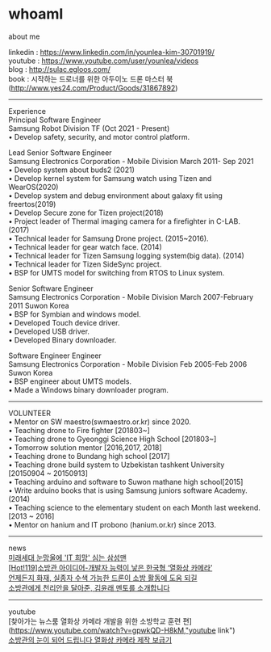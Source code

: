 # whoamI
about me

linkedin : https://www.linkedin.com/in/younlea-kim-30701919/   
youtube : https://www.youtube.com/user/younlea/videos   
blog : http://sulac.egloos.com/     
book : 시작하는 드로너를 위한 아두이노 드론 마스터 북 (http://www.yes24.com/Product/Goods/31867892)   
<hr/>

Experience   
Principal Software Engineer   
Samsung Robot Division TF (Oct 2021 - Present)    
• Develop safety, security, and motor control platform.   

Lead Senior Software Engineer   
Samsung Electronics Corporation - Mobile Division March 2011- Sep 2021   
• Develop system about buds2 (2021)   
• Develop kernel system for Samsung watch using Tizen and WearOS(2020)   
• Develop system and debug environment about galaxy fit using freertos(2019)   
• Develop Secure zone for Tizen project(2018)   
• Project leader of Thermal imaging camera for a firefighter in C-LAB. (2017)   
• Technical leader for Samsung Drone project. (2015~2016).   
• Technical leader for gear watch face. (2014)   
• Technical leader for Tizen Samsung logging system(big data). (2014)   
• Technical leader for Tizen SideSync project.   
• BSP for UMTS model for switching from RTOS to Linux system.    

Senior Software Engineer   
Samsung Electronics Corporation - Mobile Division March 2007-February 2011 Suwon Korea   
• BSP for Symbian and windows model.   
• Developed Touch device driver.    
• Developed USB driver.    
• Developed Binary downloader.   
   
Software Engineer Engineer   
Samsung Electronics Corporation - Mobile Division Feb 2005-Feb 2006 Suwon Korea   
• BSP engineer about UMTS models.   
• Made a Windows binary downloader program.   

<hr/>   

VOLUNTEER   
• Mentor on SW maestro(swmaestro.or.kr) since 2020.   
• Teaching drone to Fire fighter [201803~]   
• Teaching drone to Gyeonggi Science High School [201803~]   
• Tomorrow solution mentor [2016,2017, 2018]   
• Teaching drone to Bundang high school [2017]   
• Teaching drone build system to Uzbekistan tashkent University [20150904 ~ 20150913]   
• Teaching arduino and software to Suwon mathane high school[2015]   
• Write arduino books that is using Samsung juniors software Academy.(2014)   
• Teaching science to the elementary student on each Month last weekend.[2013 ~ 2016]   
• Mentor on hanium and IT probono (hanium.or.kr) since 2013.   

<hr/>    

news     
[미래세대 눈망울에 'IT 희망' 심는 삼성맨](https://news.mt.co.kr/mtview.php?no=2015052016225907055, "news link")      
[[Hot!119]소방관 아이디어-개발자 능력이 낳은 한국형 ‘열화상 카메라’](https://www.fpn119.co.kr/92309, "news link")        
[언제든지 화재, 실종자 수색 가능한 드론이 소방 활동에 도움 되길](https://www.fpn119.co.kr/149484, "news link")       
[소방관에게 천리안을 달아준, 김윤래 멘토를 소개합니다](https://blog.naver.com/sw_maestro/222424498772, "news link")          

<hr/>

youtube     
[찾아가는 뉴스룸 열화상 카메라 개발을 위한 소방학교 훈련 편](https://www.youtube.com/watch?v=gpwkQD-H8kM,"youtube link")    
[소방관의 눈이 되어 드립니다 열화상 카메라 제작 보급기](https://www.youtube.com/watch?v=PiM4MGmw2zo, "youtube link")   




